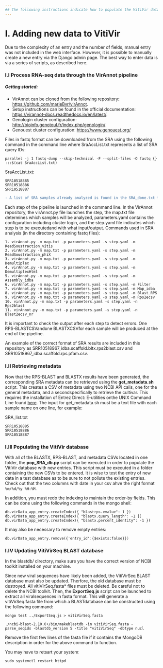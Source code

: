 ```yaml
---
## The following instructions indicate how to populate the VitiVir database with SRA data.
---
```



# I. Adding new data to VitiVir

Due to the complexity of an entry and the number of fields, manual entry was not included in the web interface.  However, it is possible to manually create a new entry via the Django admin page. The best way to enter data is via a series of scripts, as described here.

### I.I Process RNA-seq data through the VirAnnot pipeline
##### Getting started:
- VirAnnot can be cloned from the following repository: https://github.com/marieBvr/virAnnot.
- Setup instructions can be found in the official documentation: https://virannot-docs.readthedocs.io/en/latest/.
- Genologin cluster configuration: http://bioinfo.genotoul.fr/index.php/genologin/
- Genouest cluster configuration: https://www.genouest.org/

Files in fastq format can be downloaded from the SRA using the following command in the command line where SraAccList.txt represents a list of SRA query IDs: 
```
parallel -j 1 fastq-dump --skip-technical -F --split-files -O fastq {} :::$(cat SraAccList.txt)
```
SraAccList.txt:
```
SRR10518885
SRR10518886
SRR10518887
```
```diff
- A list of SRA samples already analyzed is found in the SRA_done.txt file.  Add any new analyzed samples to this list to avoid re-analyzing.
```

Each step of the pipeline is launched in the command line. In the VirAnnot repository, the virAnnot.py file launches the step, the map.txt file determines which samples will be analyzed, parameters.yaml contains the configuration including cluster login, and the step.yaml file indicates which step is to be executedand with what input/output. Commands used in SRA analysis (in the directory containing fastq files):
```
1. virAnnot.py -m map.txt -p parameters.yaml -s step.yaml -n ReadSoustraction_vitis
2. virAnnot.py -m map.txt -p parameters.yaml -s step.yaml -n ReadSoustraction_phiX
3. virAnnot.py -m map.txt -p parameters.yaml -s step.yaml -n Demultiplex
4. virAnnot.py -m map.txt -p parameters.yaml -s step.yaml -n DemultiplexHtml
5. virAnnot.py -m map.txt -p parameters.yaml -s step.yaml -n Assembly_idba
6. virAnnot.py -m map.txt -p parameters.yaml -s step.yaml -n Filter
7. virAnnot.py -m map.txt -p parameters.yaml -s step.yaml -n Map_idba
8. virAnnot.py -m map.txt -p parameters.yaml -s step.yaml -n Blast_RPS
9. virAnnot.py -m map.txt -p parameters.yaml -s step.yaml -n Rps2ecsv
10. virAnnot.py -m map.txt -p parameters.yaml -s step.yaml -n Rps2blast
11. virAnnot.py -m map.txt -p parameters.yaml -s step.yaml -n Blast2ecsv_nr
```
It is important to check the output after each step to detect errors. One RPS-BLASTCSVandone BLASTXCSVfor each sample will be produced at the end of the pipeline.

An example of the correct format of SRA results are included in this repository as SRR10518967\_idba.scaffold.bltx.rps2blast.csv and SRR10518967\_idba.scaffold.rps.pfam.csv.

### I.II Retrieving metadata

Now that the RPS-BLAST and BLASTX results have been generated, the corresponding SRA metadata can be retrieved using the **get\_metadata.sh** script. This creates a CSV of metadata using two NCBI API calls, one for the general metadata, and a secondspecifically to retrieve the cultivar. This requires the installation of Entrez Direct: E-utilities onthe UNIX Command Line found [here](https://www.ncbi.nlm.nih.gov/books/NBK179288/). The input for get\_metadata.sh must be a text file with each sample name on one line, for example:

SRA_list.txt
```
SRR10518885
SRR10518886
SRR10518887
```

### I.III Populating the VitiVir database
With all of the BLASTX, RPS-BLAST, and metadata CSVs located in one folder, the **pop\_SRA\_db.py** script can be executed in order to populate the VitiVir database with new entries. This script must be executed in a folder containing the new CSVs to be entered. It is wise to test the entry of new data in a test database as to be sure to not pollute the existing entries.
Check out that the two columns with date in your csv ahve the right format ```%m/%d/%y %H:%M```.

In addition, you must redo the indexing to maintain the order-by fields. This can be done using the following commands in the mongo shell:
```
db.virData_app_entry.createIndex({ "blastrps.evalue": 1 })
db.virData_app_entry.createIndex({ "blastx.query_length": -1 })
db.virData_app_entry.createIndex({ "blastx.percent_identity": -1 })
```

It may also be necessary to remove empty entries:
```
db.virData_app_entry.remove({'entry_id':{$exists:false}})
```


### I.IV Updating VitiVirSeq BLAST database
In the blastdb/ directory, make sure you have the correct version of NCBI toolkit installed on your machine.

Since new viral sequences have likely been added, the VitiVirSeq BLAST database must also be updated. Therfore, the old database must be destroyed. All vitiVirSeq.fasta\* files must be deleted. Be careful not to delete the NCBI toolkit. Then, the **ExportSeq.js** script can be launched to extract all viralsequences in fasta format. This will generate a vitiVirSeq.fasta file from which a BLASTdatabase can be constructed using the following command:
```
mongo test ../ExportSeq.js > vitiVirSeq.fasta

./ncbi-blast-2.10.0+/bin/makeblastdb -in vitiVirSeq.fasta -parse_seqids -blastdb_version 5 -title "vitiVirSeq" -dbtype nucl
```
Remove the first few lines of the fasta file if it contains the MongoDB description in order for the above command to function.

You may have to retsart your system:
```
sudo systemctl restart httpd
```